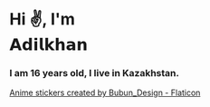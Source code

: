 <H1> Hi ✌, I'm <br> 𝗔𝗱𝗶𝗹𝗸𝗵𝗮𝗻 </H1>

<h3> I am 16 years old, I live in Kazakhstan. </h3>
<a href="https://www.flaticon.com/free-stickers/anime" title="anime stickers">Anime stickers created by Bubun_Design - Flaticon</a>
